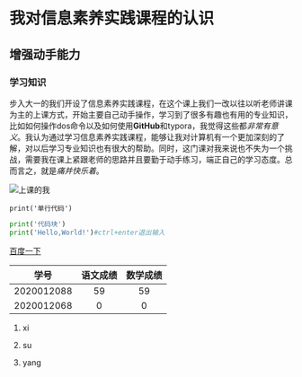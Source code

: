 # 我对信息素养实践课程的认识

## 增强动手能力

### 学习知识

步入大一的我们开设了信息素养实践课程，在这个课上我们一改以往以听老师讲课为主的上课方式，开始主要自己动手操作，学习到了很多有趣也有用的专业知识，比如如何操作dos命令以及如何使用**GitHub**和typora，我觉得这些都*非常有意义*。我认为通过学习信息素养实践课程，能够让我对计算机有一个更加深刻的了解，对以后学习专业知识也有很大的帮助。同时，这门课对我来说也不失为一个挑战，需要我在课上紧跟老师的思路并且要勤于动手练习，端正自己的学习态度。总而言之，就是*痛并快乐着*。

![上课的我](C:\Users\小黑本\Desktop\ps素材\u=3739427350,1292870415&fm=26&gp=0.jpg)





`print('单行代码')`

```python
print('代码块')
print('Hello,World!')#ctrl+enter退出输入
```

[百度一下](https://www.baidu.com/)

|    学号    | 语文成绩 | 数学成绩 |
| :--------: | :------: | :------: |
| 2020012088 |    59    |    59    |
| 2020012068 |    0     |    0     |



1. xi

2. su

3. yang